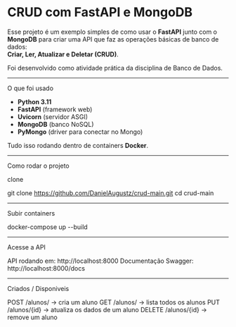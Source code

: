 # CRUD com FastAPI e MongoDB

Esse projeto é um exemplo simples de como usar o **FastAPI** junto com o **MongoDB** para criar uma API que faz as operações básicas de banco de dados:  
**Criar, Ler, Atualizar e Deletar (CRUD)**.

Foi desenvolvido como atividade prática da disciplina de Banco de Dados.

---

O que foi usado
- **Python 3.11**
- **FastAPI** (framework web)
- **Uvicorn** (servidor ASGI)
- **MongoDB** (banco NoSQL)
- **PyMongo** (driver para conectar no Mongo)

Tudo isso rodando dentro de containers **Docker**.

---

Como rodar o projeto

clone

git clone https://github.com/DanielAugustz/crud-main.git
cd crud-main

---

Subir containers

docker-compose up --build

---
Acesse a API

API rodando em: http://localhost:8000
Documentação Swagger: http://localhost:8000/docs

---

Criados / Disponiveis

POST /alunos/ → cria um aluno
GET /alunos/ → lista todos os alunos
PUT /alunos/{id} → atualiza os dados de um aluno
DELETE /alunos/{id} → remove um aluno

